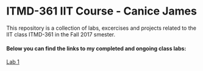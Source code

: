 # ITMD-361 IIT Course - Canice James

This repository is a collection of labs, excercises and projects related to the IIT class ITMD-361 in the Fall 2017 smester. 
  
#### Below you can find the links to my completed and ongoing class labs:
[Lab 1](https://github.com/Canice-James/IIT-ITMD-361/tree/master/lab-1/ "Lab 1 directory")
